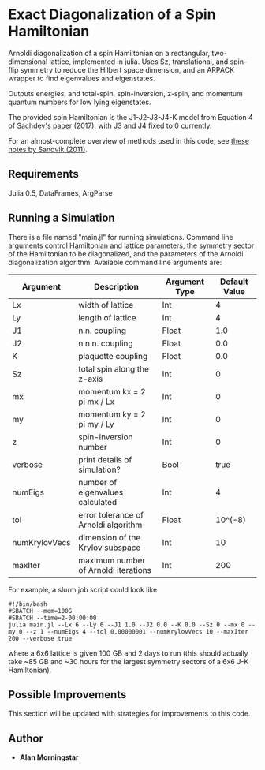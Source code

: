 # Exact Diagonalization of a Spin Hamiltonian
Arnoldi diagonalization of a spin Hamiltonian on a rectangular, two-dimensional lattice, implemented in julia. Uses Sz, translational, and spin-flip symmetry to reduce the Hilbert space dimension, and an ARPACK wrapper to find eigenvalues and eigenstates.

Outputs energies, and total-spin, spin-inversion, z-spin, and momentum quantum numbers for low lying eigenstates.

The provided spin Hamiltonian is the J1-J2-J3-J4-K model from Equation 4 of [Sachdev's paper (2017)](https://arxiv.org/abs/1705.06289), with J3 and J4 fixed to 0 currently.

For an almost-complete overview of methods used in this code, see [these notes by Sandvik (2011)](https://arxiv.org/abs/1101.3281).

## Requirements
Julia 0.5, DataFrames, ArgParse

## Running a Simulation
There is a file named "main.jl" for running simulations. Command line arguments control Hamiltonian and lattice parameters, the symmetry sector of the Hamiltonian to be diagonalized, and the parameters of the Arnoldi diagonalization algorithm. Available command line arguments are:

| Argument        | Description           | Argument Type  |  Default Value |
| ------------- |-------------| -----| ----|
| Lx      | width of lattice | Int | 4 |
| Ly      | length of lattice      |   Int | 4 |
| J1 | n.n. coupling      |    Float | 1.0 |
| J2  | n.n.n. coupling  | Float  | 0.0  |
| K  | plaquette coupling  | Float  | 0.0  |
| Sz  | total spin along the z-axis  | Int  | 0  |
| mx  | momentum kx = 2 pi mx / Lx  | Int  | 0  |
| my  | momentum ky = 2 pi my / Ly  | Int  | 0  |
| z  | spin-inversion number  | Int  | 0  |
| verbose  | print details of simulation?  | Bool  | true  |
| numEigs  | number of eigenvalues calculated  | Int  | 4  |
| tol  | error tolerance of Arnoldi algorithm  | Float  | 10^(-8)  |
| numKrylovVecs  | dimension of the Krylov subspace  | Int  | 10  |
| maxIter  | maximum number of Arnoldi iterations  | Int  | 200  |

For example, a slurm job script could look like

```
#!/bin/bash                                                                        
#SBATCH --mem=100G                                                                                              
#SBATCH --time=2-00:00:00                                                                                       
julia main.jl --Lx 6 --Ly 6 --J1 1.0 --J2 0.0 --K 0.0 --Sz 0 --mx 0 --my 0 --z 1 --numEigs 4 --tol 0.00000001 --numKrylovVecs 10 --maxIter 200 --verbose true
```

where a 6x6 lattice is given 100 GB and 2 days to run (this should actually take ~85 GB and ~30 hours for the largest symmetry sectors of a 6x6 J-K Hamiltonian).

## Possible Improvements

This section will be updated with strategies for improvements to this code.

## Author

* **Alan Morningstar**

